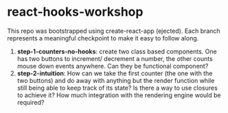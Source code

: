 # react-hooks-workshop
This repo was bootstrapped using create-react-app (ejected).
Each branch represents a meaningful checkpoint to make it easy to follow along. 

1. **step-1-counters-no-hooks**: create two class based components. One has two buttons to increment/ decrement a number, the other counts mouse down events anywhere. Can they be functional component?
2. **step-2-intuition**: How can we take the first counter (the one with the two buttons) and do away with anything but the render function while still being able to keep track of its state? Is there a way to use closures to achieve it? How much integration with the rendering engine would be required?
